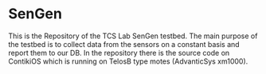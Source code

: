 # SenGen

This is the Repository of the TCS Lab SenGen testbed. The main purpose of the testbed is to collect data from the sensors on a constant
basis and report them to our DB. In the repository there is the source code on ContikiOS which is running on TelosB type motes 
(AdvanticSys xm1000).
